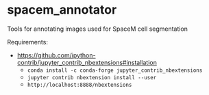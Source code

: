 # spacem_annotator
Tools for annotating images used for SpaceM cell segmentation

Requirements:
- https://github.com/ipython-contrib/jupyter_contrib_nbextensions#installation
  - `conda install -c conda-forge jupyter_contrib_nbextensions`
  - `jupyter contrib nbextension install --user`
  - `http://localhost:8888/nbextensions`
